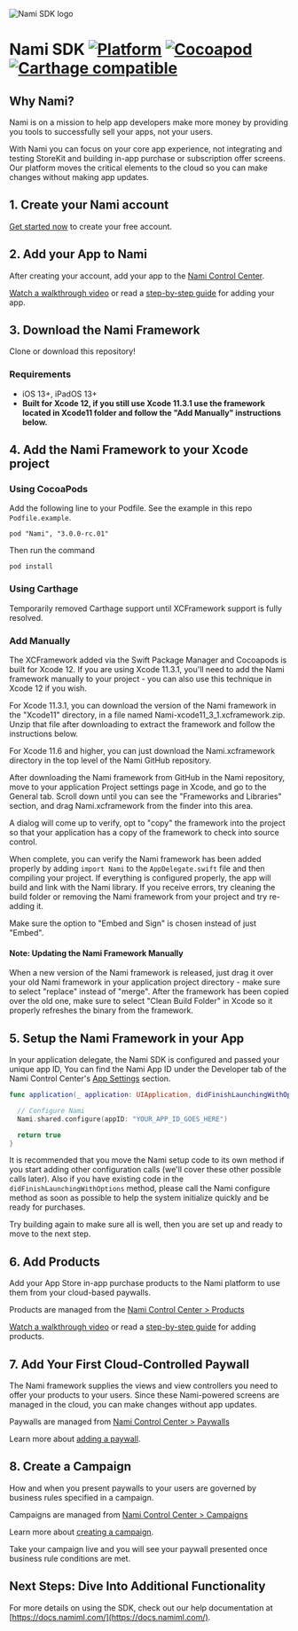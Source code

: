 ![Nami SDK logo](https://cdn.namiml.com/brand/sdk/Nami-SDK@0.5x.png)

# Nami SDK [![Platform](http://img.shields.io/badge/platform-iOS%20%7C%20iPadOS-lightgrey.svg?style=flat)](https://developer.apple.com/resources/) [![Cocoapod](http://img.shields.io/cocoapods/v/Nami.svg?style=flat)](http://cocoapods.org/pods/Nami/) [![Carthage compatible](https://img.shields.io/badge/Carthage-compatible-4BC51D.svg?style=flat)](https://github.com/Carthage/Carthage)

## Why Nami?

Nami is on a mission to help app developers make more money by providing you tools to successfully sell your apps, not your users.

With Nami you can focus on your core app experience, not integrating and testing StoreKit and building in-app purchase or subscription offer screens. Our platform moves the critical elements to the cloud so you can make changes without making app updates.

## 1. Create your Nami account

[Get started now](https://app.namiml.com/join/) to create your free account.

## 2. Add your App to Nami

After creating your account, add your app to the [Nami Control Center](https://app.namiml.com).

[Watch a walkthrough video](https://vimeo.com/366322931) or read a [step-by-step guide](https://docs.namiml.com/docs/add-app) for adding your app.

## 3. Download the Nami Framework

Clone or download this repository!

### Requirements
- iOS 13+, iPadOS 13+
- **Built for Xcode 12, if you still use Xcode 11.3.1 use the framework located in Xcode11 folder and follow the "Add Manually" instructions below.**

## 4. Add the Nami Framework to your Xcode project

### Using CocoaPods

Add the following line to your Podfile.  See the example in this repo `Podfile.example`.

```
pod "Nami", "3.0.0-rc.01"
```

Then run the command

```
pod install
```

### Using Carthage 

Temporarily removed Carthage support until XCFramework support is fully resolved.


### Add Manually
The XCFramework added via the Swift Package Manager and Cocoapods is built for Xcode 12.  If you are using Xcode 11.3.1, you'll need to add the Nami framework manually to your project - you can also use this technique in Xcode 12 if you wish.

For Xcode 11.3.1, you can download the version of the Nami framework in the "Xcode11" directory, in a file named Nami-xcode11_3_1.xcframework.zip.  Unzip that file after downloading to extract the framework and follow the instructions below.

For Xcode 11.6 and higher, you can just download the Nami.xcframework directory in the top level of the Nami GitHub repository.

After downloading the Nami framework from GitHub in the Nami repository, move to your application Project settings page in Xcode, and go to the General tab.  Scroll down until you can see the   "Frameworks and Libraries" section, and drag Nami.xcframework from the finder into this area.

A dialog will come up to verify, opt to "copy" the framework into the project so that your application has a copy of the framework to check into source control.

When complete, you can verify the Nami framework has been added properly by adding `import Nami` to the `AppDelegate.swift` file and then compiling your project.  If everything is configured properly, the app will build and link with the Nami library. If you receive errors, try cleaning the build folder or removing the Nami framework from your project and try re-adding it.

Make sure the option to "Embed and Sign" is chosen instead of just "Embed".

#### Note: Updating the Nami Framework Manually

When a new version of the Nami framework is released, just drag it over your old Nami framework in your application project directory - make sure to select "replace" instead of "merge".  After the framework has been copied over the old one, make sure to select "Clean Build Folder" in Xcode so it properly refreshes the binary from the framework.

## 5. Setup the Nami Framework in your App

In your application delegate, the Nami SDK is configured and passed your unique app ID,
You can find the Nami App ID under the Developer tab of the Nami Control Center's [App Settings](https://app.namiml.com/app-settings/) section.

```swift
func application(_ application: UIApplication, didFinishLaunchingWithOptions launchOptions: [UIApplicationLaunchOptionsKey: Any]?) -> Bool {

  // Configure Nami
  Nami.shared.configure(appID: "YOUR_APP_ID_GOES_HERE")

  return true
}
```

It is recommended that you move the Nami setup code to its own method if you start adding other configuration calls (we'll cover these other possible calls later).  Also if you have existing code in the `didFinishLaunchingWithOptions` method, please call the Nami configure method as soon as possible to help the system initialize quickly and be ready for purchases.

Try building again to make sure all is well, then you are set up and ready to move to the next step.

## 6. Add Products

Add your App Store in-app purchase products to the Nami platform to use them from your cloud-based paywalls.

Products are managed from the [Nami Control Center > Products](https://app.namiml.com/products/)

[Watch a walkthrough video](https://vimeo.com/366345023) or read a [step-by-step guide](https://docs.namiml.com/docs/add-product) for adding products.

## 7. Add Your First Cloud-Controlled Paywall

The Nami framework supplies the views and view controllers you need to offer your products to your users. Since these Nami-powered screens are managed in the cloud, you can make changes without app updates.

Paywalls are managed from [Nami Control Center > Paywalls](https://app.namiml.com/paywalls/)

Learn more about [adding a paywall](https://docs.namiml.com/docs/add-paywall).

## 8. Create a Campaign

How and when you present paywalls to your users are governed by business rules specified in a campaign.

Campaigns are managed from [Nami Control Center > Campaigns](https://app.namiml.com/campaigns/)

Learn more about [creating a campaign](https://docs.namiml.com/docs/add-campaign).

Take your campaign live and you will see your paywall presented once business rule conditions are met.

## Next Steps: Dive Into Additional Functionality

For more details on using the SDK, check out our help documentation at [https://docs.namiml.com/](https://docs.namiml.com/).
